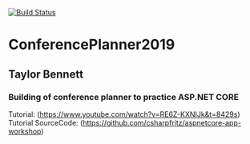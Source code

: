 [![Build Status](https://travis-ci.com/Twolar/ConferencePlanner.svg?token=BkeWHsxqq554WZbYApwz&branch=master)](https://travis-ci.com/Twolar/ConferencePlanner)
# ConferencePlanner2019

## Taylor Bennett
 
### Building of conference planner to practice ASP.NET CORE
Tutorial: (https://www.youtube.com/watch?v=RE6Z-KXNIJk&t=8429s)  
Tutorial SourceCode: (https://github.com/csharpfritz/aspnetcore-app-workshop)
